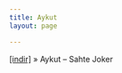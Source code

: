 ```yaml
---
title: Aykut
layout: page

---
```

<a href="https://cloud.mail.ru/public/150439f143c3/Aykut%20-%20Sahte%20Joker" target="_blank">[indir]</a>  »  Aykut &#8211; Sahte Joker